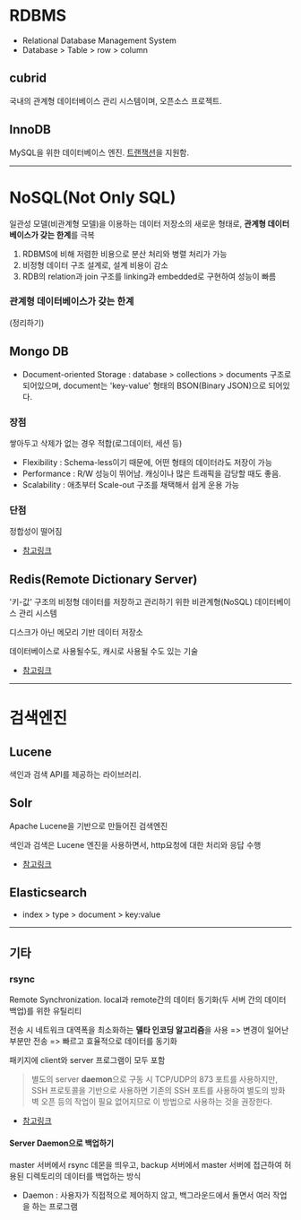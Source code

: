# RDBMS
* Relational Database Management System
* Database > Table > row > column

## cubrid
국내의 관계형 데이터베이스 관리 시스템이며, 오픈소스 프로젝트.

## InnoDB
MySQL을 위한 데이터베이스 엔진. [트랜잭션](http://egloos.zum.com/springmvc/v/495798)을 지원함.

*** 

# NoSQL(Not Only SQL) 
일관성 모델(비관계형 모델)을 이용하는 데이터 저장소의 새로운 형태로, **관계형 데이터베이스가 갖는 한계**를 극복

1. RDBMS에 비해 저렴한 비용으로 분산 처리와 병렬 처리가 가능
2. 비정형 데이터 구조 설계로, 설계 비용이 감소
3. RDB의 relation과 join 구조를 linking과 embedded로 구현하여 성능이 빠름

### 관계형 데이터베이스가 갖는 한계
(정리하기)

## Mongo DB
* Document-oriented Storage : database > collections > documents 구조로 되어있으며, document는 'key-value' 형태의 BSON(Binary JSON)으로 되어있다.

### 장점
쌓아두고 삭제가 없는 경우 적합(로그데이터, 세션 등)
* Flexibility : Schema-less이기 때문에, 어떤 형태의 데이터라도 저장이 가능
* Performance : R/W 성능이 뛰어남. 캐싱이나 많은 트래픽을 감당할 때도 좋음.
* Scalability : 애초부터 Scale-out 구조를 채택해서 쉽게 운용 가능

### 단점
정합성이 떨어짐
* [참고링크](http://sjh836.tistory.com/98)

## Redis(Remote Dictionary Server)
'키-값' 구조의 비정형 데이터를 저장하고 관리하기 위한 비관계형(NoSQL) 데이터베이스 관리 시스템

디스크가 아닌 메모리 기반 데이터 저장소

데이터베이스로 사용될수도, 캐시로 사용될 수도 있는 기술

* [참고링크](http://codingmania.tistory.com/18)

***

# 검색엔진

## Lucene
색인과 검색 API를 제공하는 라이브러리.

## Solr
Apache Lucene을 기반으로 만들어진 검색엔진

색인과 검색은 Lucene 엔진을 사용하면서, http요청에 대한 처리와 응답 수행

* [참고링크](https://gs.saro.me/dev?tn=406)

## Elasticsearch
* index > type > document > key:value

***

## 기타

### rsync
Remote Synchronization. local과 remote간의 데이터 동기화(두 서버 간의 데이터 백업)를 위한 유틸리티

전송 시 네트워크 대역폭을 최소화하는 **델타 인코딩 알고리즘**을 사용 => 변경이 일어난 부분만 전송 => 빠르고 효율적으로 데이터를 동기화

패키지에 client와 server 프로그램이 모두 포함

> 별도의 server **daemon**으로 구동 시 TCP/UDP의 873 포트를 사용하지만, SSH 프로토콜을 기반으로 사용하면 기존의 SSH 포트를 사용하여 별도의 방화벽 오픈 등의 작업이 필요 없어지므로 이 방법으로 사용하는 것을 권장한다. 

* [참고링크](https://www.lesstif.com/display/1STB/rsync)

#### Server Daemon으로 백업하기
master 서버에서 rsync 데몬을 띄우고, backup 서버에서 master 서버에 접근하여 허용된 디렉토리의 데이터를 백업하는 방식

* Daemon : 사용자가 직접적으로 제어하지 않고, 백그라운드에서 돌면서 여러 작업을 하는 프로그램
